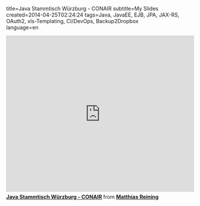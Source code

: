title=Java Stammtisch Würzburg - CONAIR
subtitle=My Slides
created=2014-04-25T02:24:24
tags=Java, JavaEE, EJB, JPA, JAX-RS, OAuth2, xls-Templating, CI/DevOps, Backup2Dropbox  
language=en

<iframe src="http://www.slideshare.net/slideshow/embed_code/33920115" width="512" height="421" frameborder="0" marginwidth="0" marginheight="0" scrolling="no" style="border:1px solid #CCC; border-width:1px 1px 0; margin-bottom:5px; max-width: 100%;" allowfullscreen> </iframe> <div style="margin-bottom:5px"> <strong> <a href="https://de.slideshare.net/mr678/conair-33920115" title="Java Stammtisch Würzburg - CONAIR" target="_blank">Java Stammtisch Würzburg - CONAIR</a> </strong> from <strong><a href="http://www.slideshare.net/mr678" target="_blank">Matthias Reining</a></strong> </div>